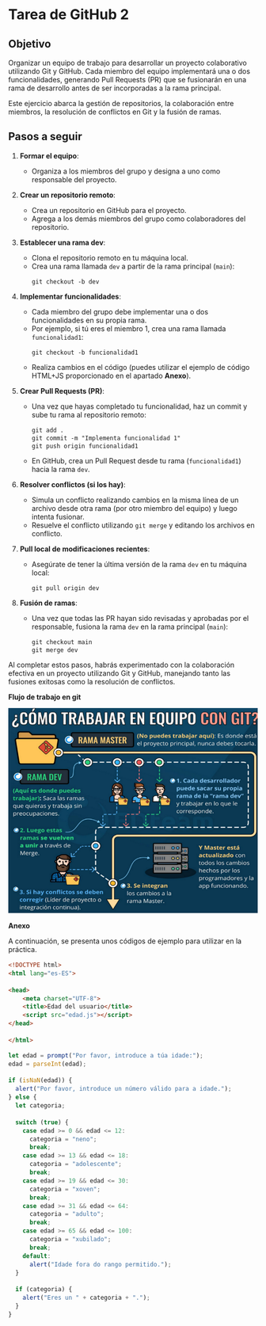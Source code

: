 # Tarea de GitHub 2

## Objetivo

Organizar un equipo de trabajo para desarrollar un proyecto colaborativo utilizando Git y GitHub. Cada miembro del equipo implementará una o dos funcionalidades, generando Pull Requests (PR) que se fusionarán en una rama de desarrollo antes de ser incorporadas a la rama principal.

Este ejercicio abarca la gestión de repositorios, la colaboración entre miembros, la resolución de conflictos en Git y la fusión de ramas.

## Pasos a seguir

1. **Formar el equipo**:
   - Organiza a los miembros del grupo y designa a uno como responsable del proyecto.

2. **Crear un repositorio remoto**:
   - Crea un repositorio en GitHub para el proyecto.
   - Agrega a los demás miembros del grupo como colaboradores del repositorio.

3. **Establecer una rama dev**:
   - Clona el repositorio remoto en tu máquina local.
   - Crea una rama llamada `dev` a partir de la rama principal (`main`):
     ```
     git checkout -b dev
     ```

4. **Implementar funcionalidades**:
   - Cada miembro del grupo debe implementar una o dos funcionalidades en su propia rama. 
   - Por ejemplo, si tú eres el miembro 1, crea una rama llamada `funcionalidad1`:
     ```
     git checkout -b funcionalidad1
     ```
   - Realiza cambios en el código (puedes utilizar el ejemplo de código HTML+JS proporcionado en el apartado **Anexo**).

5. **Crear Pull Requests (PR)**:
   - Una vez que hayas completado tu funcionalidad, haz un commit y sube tu rama al repositorio remoto:
     ```
     git add .
     git commit -m "Implementa funcionalidad 1"
     git push origin funcionalidad1
     ```
   - En GitHub, crea un Pull Request desde tu rama (`funcionalidad1`) hacia la rama `dev`.

6. **Resolver conflictos (si los hay)**:
   - Simula un conflicto realizando cambios en la misma línea de un archivo desde otra rama (por otro miembro del equipo) y luego intenta fusionar.
   - Resuelve el conflicto utilizando `git merge` y editando los archivos en conflicto.

7. **Pull local de modificaciones recientes**:
   - Asegúrate de tener la última versión de la rama `dev` en tu máquina local:
     ```
     git pull origin dev
     ```

8. **Fusión de ramas**:
   - Una vez que todas las PR hayan sido revisadas y aprobadas por el responsable, fusiona la rama `dev` en la rama principal (`main`):
     ```
     git checkout main
     git merge dev
     ```

Al completar estos pasos, habrás experimentado con la colaboración efectiva en un proyecto utilizando Git y GitHub, manejando tanto las fusiones exitosas como la resolución de conflictos.

**Flujo de trabajo en git**


![Flujo de trabajo](../../Recursos/flujoDeTrabajo.png)

**Anexo**

A continuación, se presenta unos códigos de ejemplo para utilizar en la práctica.

```html
<!DOCTYPE html>
<html lang="es-ES">

<head>
    <meta charset="UTF-8">
    <title>Edad del usuario</title>
    <script src="edad.js"></script>
</head>

</html>
```

```js
let edad = prompt("Por favor, introduce a túa idade:");
edad = parseInt(edad);

if (isNaN(edad)) {
  alert("Por favor, introduce un número válido para a idade.");
} else {
  let categoria;

  switch (true) {
    case edad >= 0 && edad <= 12:
      categoria = "neno";
      break;
    case edad >= 13 && edad <= 18:
      categoria = "adolescente";
      break;
    case edad >= 19 && edad <= 30:
      categoria = "xoven";
      break;
    case edad >= 31 && edad <= 64:
      categoria = "adulto";
      break;
    case edad >= 65 && edad <= 100:
      categoria = "xubilado";
      break;
    default:
      alert("Idade fora do rango permitido.");
  }

  if (categoria) {
    alert("Eres un " + categoria + ".");
  }
}

```